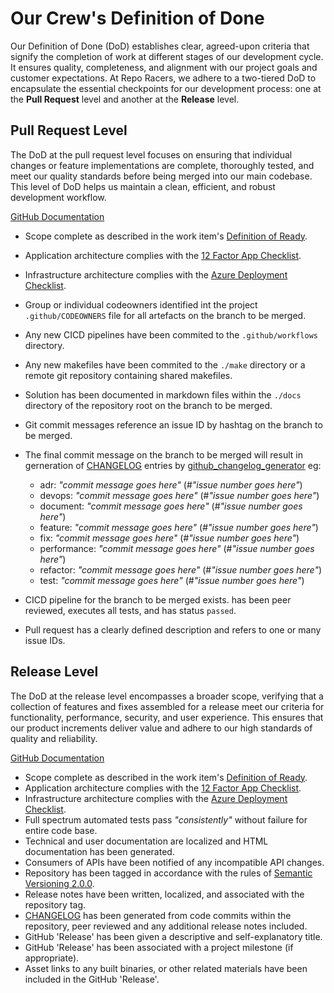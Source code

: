 # Our Crew's Definition of Done

Our Definition of Done (DoD) establishes clear, agreed-upon criteria that signify the completion of work at different stages of our development cycle. It ensures quality, completeness, and alignment with our project goals and customer expectations. At Repo Racers, we adhere to a two-tiered DoD to encapsulate the essential checkpoints for our development process: one at the **Pull Request** level and another at the **Release** level.

## Pull Request Level

The DoD at the pull request level focuses on ensuring that individual changes or feature implementations are complete, thoroughly tested, and meet our quality standards before being merged into our main codebase. This level of DoD helps us maintain a clean, efficient, and robust development workflow.

[GitHub Documentation](https://docs.github.com/en/github/collaborating-with-pull-requests/proposing-changes-to-your-work-with-pull-requests/about-pull-requests)

- Scope complete as described in the work item's [Definition of Ready](./definition_of_ready.md).
- Application architecture complies with the [12 Factor App Checklist](./12_factor_app_checklist.md).
- Infrastructure architecture complies with the [Azure Deployment Checklist](./azure_deployment_checklist.md).
- Group or individual codeowners identified int the project  `.github/CODEOWNERS` file for all artefacts on the branch to be merged.
- Any new CICD pipelines have been commited to the `.github/workflows` directory.
- Any new makefiles have been commited to the `./make` directory or a remote git repository containing shared makefiles.
- Solution has been documented in markdown files within the `./docs` directory of the repository root on the branch to be merged.
- Git commit messages reference an issue ID by hashtag on the branch to be merged.
- The final commit message on the branch to be merged will result in gerneration of [CHANGELOG](https://github.com/repo-racers/repo-racers/blob/main/CHANGELOG.md) entries by [github_changelog_generator](https://github.com/github-changelog-generator/github-changelog-generator) eg:
  - adr: *"commit message goes here"* (#*"issue number goes here"*)
  - devops: *"commit message goes here"* (#*"issue number goes here"*)
  - document: *"commit message goes here"* (#*"issue number goes here"*)
  - feature: *"commit message goes here"* (#*"issue number goes here"*)
  - fix: *"commit message goes here"* (#*"issue number goes here"*)
  - performance: *"commit message goes here"* (#*"issue number goes here"*)
  - refactor: *"commit message goes here"* (#*"issue number goes here"*)
  - test: *"commit message goes here"* (#*"issue number goes here"*)

- CICD pipeline for the branch to be merged exists. has been peer reviewed, executes all tests, and has status `passed`.
- Pull request has a clearly defined description and refers to one or many issue IDs.

## Release Level

The DoD at the release level encompasses a broader scope, verifying that a collection of features and fixes assembled for a release meet our criteria for functionality, performance, security, and user experience. This ensures that our product increments deliver value and adhere to our high standards of quality and reliability.

[GitHub Documentation](https://docs.github.com/en/github/administering-a-repository/releasing-projects-on-github/managing-releases-in-a-repository)

- Scope complete as described in the work item's [Definition of Ready](./definition_of_ready.md).
- Application architecture complies with the [12 Factor App Checklist](./12_factor_app_checklist.md).
- Infrastructure architecture complies with the [Azure Deployment Checklist](./azure_deployment_checklist.md).
- Full spectrum automated tests pass *"consistently"* without failure for entire code base.
- Technical and user documentation are localized and HTML documentation has been generated.
- Consumers of APIs have been notified of any incompatible API changes.
- Repository has been tagged in accordance with the rules of [Semantic Versioning 2.0.0](https://semver.org/#semantic-versioning-200).
- Release notes have been written, localized, and associated with the repository tag.
- [CHANGELOG](https://github.com/repo-racers/repo-racers/blob/main/CHANGELOG.md) has been generated from code commits within the repository, peer reviewed and any additional release notes included.
- GitHub 'Release' has been given a descriptive and self-explanatory title.
- GitHub 'Release' has been associated with a project milestone (if appropriate).
- Asset links to any built binaries, or other related materials have been included in the GitHub 'Release'.
